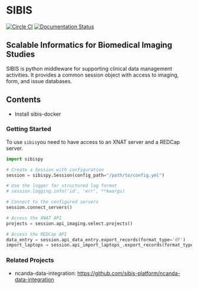 # SIBIS
[![Circle CI](https://circleci.com/gh/sibis-platform/sibis.svg?style=svg)](https://circleci.com/gh/sibis-platform/sibis) [![Documentation Status](https://readthedocs.org/projects/sibis/badge/?version=latest)](http://sibis.readthedocs.org/en/latest/?badge=latest)

## Scalable Informatics for Biomedical Imaging Studies

SIBIS is python middleware for supporting clinical data management activities. It provides a common session object with access to imaging, form, and issue databases.

Contents
--------
* Install sibis-docker 

### Getting Started
To use `sibis`you need to have access to an XNAT server and a REDCap
server.

```python
import sibispy

# Create a Session with configuration
session = sibispy.Session(config_path="/path/to/config.yml")

# Use the logger for structured log format
# session.logging.info('id', 'err', **kwargs)

# Connect to the configured servers
session.connect_servers()

# Access the XNAT API
projects = session.api_imaging.select.projects()

# Access the REDCap API
data_entry = session.api_data_entry.export_records(format_type='df')
import_laptops = session.api_import_laptops_.export_records(format_type='df')
```

### Related Projects
- ncanda-data-integration: https://github.com/sibis-platform/ncanda-data-integration

